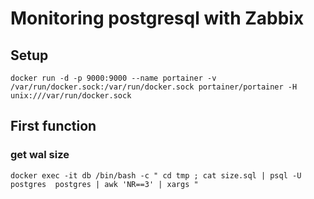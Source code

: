 # Monitoring postgresql with Zabbix

## Setup 
```shell
docker run -d -p 9000:9000 --name portainer -v /var/run/docker.sock:/var/run/docker.sock portainer/portainer -H unix:///var/run/docker.sock 
```

## First function 
### get wal size
```shell
docker exec -it db /bin/bash -c " cd tmp ; cat size.sql | psql -U postgres  postgres | awk 'NR==3' | xargs "
```